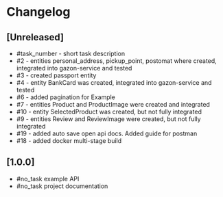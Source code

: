 # Changelog

## [Unreleased]
- #task_number - short task description
- #2 - entities personal_address, pickup_point, postomat where created, integrated into gazon-service and tested
- #3 - created passport entity
- #4 - entity BankCard was created, integrated into gazon-service and tested
- #6 - added pagination for Example
- #7 - entities Product and ProductImage were created and integrated
- #10 - entity SelectedProduct was created, but not fully integrated
- #9 - entities Review and ReviewImage were created, but not fully integrated
- #19 - added auto save open api docs. Added guide for postman
- #18 - added docker multi-stage build

## [1.0.0]

- #no_task example API
- #no_task project documentation